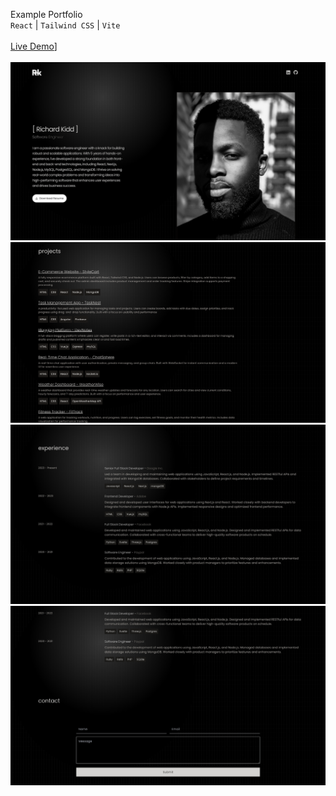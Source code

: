 Example Portfolio
<br>
``React`` | ``Tailwind CSS`` | ``Vite``
<br>
<br>
[Live Demo](https://richard-kidd-portfolio.vercel.app/)]
<br>
<br>
![](richardKidd-1.jpg)
![](richardKidd-2.png)
![](richardKidd-3.jpg)
![](richardKidd-4.jpg)
